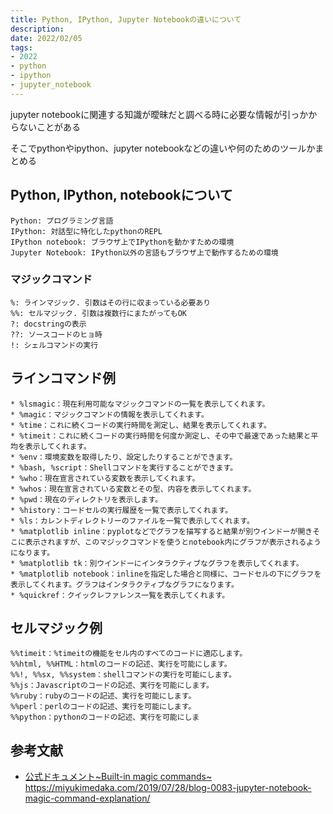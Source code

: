 ```yaml
---
title: Python, IPython, Jupyter Notebookの違いについて
description:
date: 2022/02/05
tags:
- 2022
- python
- ipython
- jupyter_notebook
---
```


jupyter notebookに関連する知識が曖昧だと調べる時に必要な情報が引っかからないことがある

そこでpythonやipython、jupyter notebookなどの違いや何のためのツールかまとめる

## Python, IPython, notebookについて

```
Python: プログラミング言語
IPython: 対話型に特化したpythonのREPL
IPython notebook: ブラウザ上でIPythonを動かすための環境
Jupyter Notebook: IPython以外の言語もブラウザ上で動作するための環境
```

### マジックコマンド

```text
%: ラインマジック. 引数はその行に収まっている必要あり
%%: セルマジック. 引数は複数行にまたがってもOK
?: docstringの表示
??: ソースコードのヒョ時
!: シェルコマンドの実行
```

## ラインコマンド例
```
* %lsmagic：現在利用可能なマジックコマンドの一覧を表示してくれます。
* %magic：マジックコマンドの情報を表示してくれます。
* %time：これに続くコードの実行時間を測定し、結果を表示してくれます。
* %timeit：これに続くコードの実行時間を何度か測定し、その中で最速であった結果と平均を表示してくれます。
* %env：環境変数を取得したり、設定したりすることができます。
* %bash, %script：Shellコマンドを実行することができます。
* %who：現在宣言されている変数を表示してくれます。
* %whos：現在宣言されている変数とその型、内容を表示してくれます。
* %pwd：現在のディレクトリを表示します。
* %history：コードセルの実行履歴を一覧で表示してくれます。
* %ls：カレントディレクトリーのファイルを一覧で表示してくれます。
* %matplotlib inline：pyplotなどでグラフを描写すると結果が別ウインドーが開きそこに表示されますが、このマジックコマンドを使うとnotebook内にグラフが表示されるようになります。
* %matplotlib tk：別ウインドーにインタラクティブなグラフを表示してくれます。
* %matplotlib notebook：inlineを指定した場合と同様に、コードセルの下にグラフを表示してくれます。グラフはインタラクティブなグラフになります。
* %quickref：クイックレファレンス一覧を表示してくれます。
```

## セルマジック例

```text
%%timeit：%timeitの機能をセル内のすべてのコードに適応します。
%%html, %%HTML：htmlのコードの記述、実行を可能にします。
%%!, %%sx, %%system：shellコマンドの実行を可能にします。
%%js：Javascriptのコードの記述、実行を可能にします。
%%ruby：rubyのコードの記述、実行を可能にします。
%%perl：perlのコードの記述、実行を可能にします。
%%python：pythonのコードの記述、実行を可能にしま
```

## 参考文献
* [公式ドキュメント~Built-in magic commands~](https://ipython.readthedocs.io/en/stable/interactive/magics.html)
https://miyukimedaka.com/2019/07/28/blog-0083-jupyter-notebook-magic-command-explanation/
